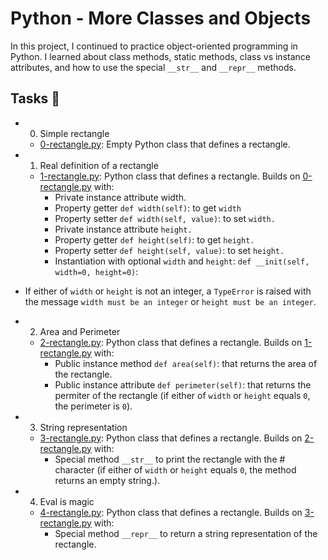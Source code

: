 # Python - More Classes and Objects
In this project, I continued to practice object-oriented programming in Python. I learned about class methods, static methods, class vs instance attributes, and how to use the special `__str__` and `__repr__` methods.

## Tasks 📃
- 0. Simple rectangle
  - [0-rectangle.py](https://github.com/richard-1257/alx-higher_level_programming/blob/master/0x08-python-more_classes/0-rectangle.py): Empty Python class that defines a rectangle.

- 1. Real definition of a rectangle
  - [1-rectangle.py](https://github.com/richard-1257/alx-higher_level_programming/blob/master/0x08-python-more_classes/1-rectangle.py): Python class that defines a rectangle. Builds on [0-rectangle.py](https://github.com/richard-1257/alx-higher_level_programming/blob/master/0x08-python-more_classes/0-rectangle.py) with:
    - Private instance attribute width.
    - Property getter `def width(self)`: to get `width`
    - Property setter `def width(self, value)`: to set `width.`
    - Private instance attribute `height.`
    - Property getter `def height(self)`: to get `height.`
    - Property setter `def height(self, value)`: to set `height.`
    - Instantiation with optional `width` and `height`: `def __init(self, width=0, height=0)`:
- If either of `width` or `height` is not an integer, a `TypeError` is raised with the message `width must be an integer` or `height must be an integer`. 

- 2. Area and Perimeter
  - [2-rectangle.py](https://github.com/richard-1257/alx-higher_level_programming/blob/master/0x08-python-more_classes/2-rectangle.py): Python class that defines a rectangle. Builds on [1-rectangle.py](https://github.com/richard-1257/alx-higher_level_programming/blob/master/0x08-python-more_classes/1-rectangle.py) with:
    - Public instance method `def area(self)`: that returns the area of the rectangle.
    - Public instance attribute `def perimeter(self)`: that returns the permiter of the rectangle (if either of `width` or `height` equals `0`, the perimeter is `0`).

- 3. String representation
  - [3-rectangle.py](https://github.com/richard-1257/alx-higher_level_programming/blob/master/0x08-python-more_classes/3-rectangle.py): Python class that defines a rectangle. Builds on [2-rectangle.py](https://github.com/richard-1257/alx-higher_level_programming/blob/master/0x08-python-more_classes/2-rectangle.py) with:
    - Special method `__str__` to print the rectangle with the # character (if either of `width` or `height` equals `0`, the method returns an empty string.). 

- 4. Eval is magic
  - [4-rectangle.py](https://github.com/richard-1257/alx-higher_level_programming/blob/master/0x08-python-more_classes/4-rectangle.py): Python class that defines a rectangle. Builds on [3-rectangle.py](https://github.com/richard-1257/alx-higher_level_programming/blob/master/0x08-python-more_classes/3-rectangle.py) with:
    - Special method `__repr__` to return a string representation of the rectangle. 




